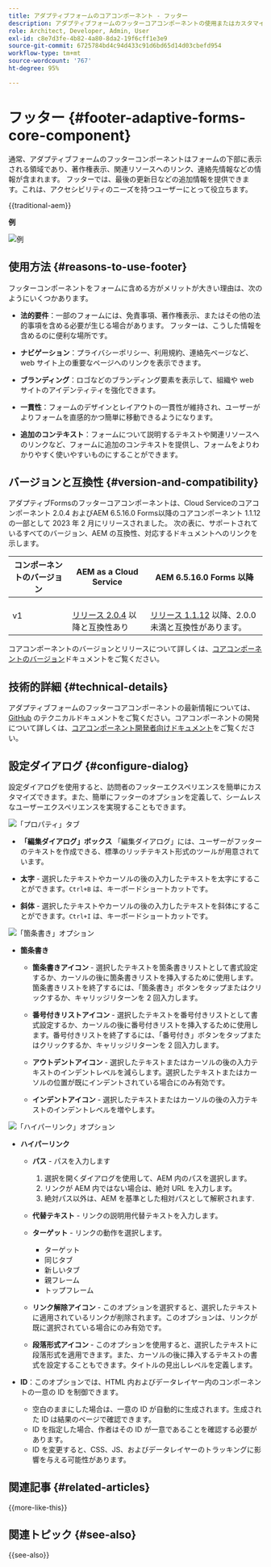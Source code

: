 ```yaml
---
title: アダプティブフォームのコアコンポーネント - フッター
description: アダプティブフォームのフッターコアコンポーネントの使用またはカスタマイズ。
role: Architect, Developer, Admin, User
exl-id: c8e7d3fe-4b82-4a80-8da2-19f6cff1e3e9
source-git-commit: 6725784bd4c94d433c91d6bd65d14d03cbefd954
workflow-type: tm+mt
source-wordcount: '767'
ht-degree: 95%

---
```



# フッター {#footer-adaptive-forms-core-component}

通常、アダプティブフォームのフッターコンポーネントはフォームの下部に表示される領域であり、著作権表示、関連リソースへのリンク、連絡先情報などの情報が含まれます。 フッターでは、最後の更新日などの追加情報を提供できます。これは、アクセシビリティのニーズを持つユーザーにとって役立ちます。

{{traditional-aem}}

**例**

![例](/help/adaptive-forms/assets/footer.png)

## 使用方法 {#reasons-to-use-footer}

フッターコンポーネントをフォームに含める方がメリットが大きい理由は、次のようにいくつかあります。

- **法的要件**：一部のフォームには、免責事項、著作権表示、またはその他の法的事項を含める必要が生じる場合があります。 フッターは、こうした情報を含めるのに便利な場所です。

- **ナビゲーション**：プライバシーポリシー、利用規約、連絡先ページなど、web サイト上の重要なページへのリンクを表示できます。

- **ブランディング**：ロゴなどのブランディング要素を表示して、組織や web サイトのアイデンティティを強化できます。

- **一貫性**：フォームのデザインとレイアウトの一貫性が維持され、ユーザーがよりフォームを直感的かつ簡単に移動できるようになります。

- **追加のコンテキスト**：フォームについて説明するテキストや関連リソースへのリンクなど、フォームに追加のコンテキストを提供し、フォームをよりわかりやすく使いやすいものにすることができます。

## バージョンと互換性 {#version-and-compatibility}

アダプティブFormsのフッターコアコンポーネントは、Cloud Serviceのコアコンポーネント 2.0.4 およびAEM 6.5.16.0 Forms以降のコアコンポーネント 1.1.12 の一部として 2023 年 2 月にリリースされました。 次の表に、サポートされているすべてのバージョン、AEM の互換性、対応するドキュメントへのリンクを示します。

| コンポーネントのバージョン | AEM as a Cloud Service | AEM 6.5.16.0 Forms 以降 |
|---|---|---|
| v1 | <br>[リリース 2.0.4](/help/adaptive-forms/version.md) 以降と互換性あり | <br>[リリース 1.1.12](/help/adaptive-forms/version.md) 以降、2.0.0 未満と互換性があります。 |

コアコンポーネントのバージョンとリリースについて詳しくは、[コアコンポーネントのバージョン](/help/adaptive-forms/version.md)ドキュメントをご覧ください。

<!-- ## Sample Component Output {#sample-component-output}

To experience the Accordion Component as well as see examples of its configuration options as well as HTML and JSON output, visit the [Component Library](https://adobe.com/go/aem_cmp_library_accordion_jp). -->

## 技術的詳細 {#technical-details}

アダプティブフォームのフッターコアコンポーネントの最新情報については、[GitHub](https://github.com/adobe/aem-core-forms-components/tree/master/ui.af.apps/src/main/content/jcr_root/apps/core/fd/components/form/footer/v1/footer) のテクニカルドキュメントをご覧ください。コアコンポーネントの開発について詳しくは、[コアコンポーネント開発者向けドキュメント](/help/developing/overview.md)をご覧ください。


## 設定ダイアログ {#configure-dialog}

設定ダイアログを使用すると、訪問者のフッターエクスペリエンスを簡単にカスタマイズできます。また、簡単にフッターのオプションを定義して、シームレスなユーザーエクスペリエンスを実現することもできます。

![「プロパティ」タブ](/help/adaptive-forms/assets/footer_propertiestab.png)

- **「編集ダイアログ」ボックス**
「編集ダイアログ」には、ユーザーがフッターのテキストを作成できる、標準のリッチテキスト形式のツールが用意されています。

- **太字** - 選択したテキストやカーソルの後の入力したテキストを太字にすることができます。`Ctrl+B` は、キーボードショートカットです。

- **斜体** - 選択したテキストやカーソルの後の入力したテキストを斜体にすることができます。`Ctrl+I` は、キーボードショートカットです。

![「箇条書き」オプション](/help/adaptive-forms/assets/footer_bullet.png)


- **箇条書き**

   - **箇条書きアイコン** - 選択したテキストを箇条書きリストとして書式設定するか、カーソルの後に箇条書きリストを挿入するために使用します。箇条書きリストを終了するには、「箇条書き」ボタンをタップまたはクリックするか、キャリッジリターンを 2 回入力します。

   - **番号付きリストアイコン** - 選択したテキストを番号付きリストとして書式設定するか、カーソルの後に番号付きリストを挿入するために使用します。番号付きリストを終了するには、「番号付き」ボタンをタップまたはクリックするか、キャリッジリターンを 2 回入力します。

   - **アウトデントアイコン** - 選択したテキストまたはカーソルの後の入力テキストのインデントレベルを減らします。選択したテキストまたはカーソルの位置が既にインデントされている場合にのみ有効です。

   - **インデントアイコン** - 選択したテキストまたはカーソルの後の入力テキストのインデントレベルを増やします。

![「ハイパーリンク」オプション](/help/adaptive-forms/assets/footer_link.png)

- **ハイパーリンク**

   - **パス** - パスを入力します
      1. 選択を開くダイアログを使用して、AEM 内のパスを選択します。
      1. リンクが AEM 内ではない場合は、絶対 URL を入力します。
      1. 絶対パス以外は、AEM を基準とした相対パスとして解釈されます.

   - **代替テキスト** - リンクの説明用代替テキストを入力します。

   - **ターゲット** - リンクの動作を選択します。
      - ターゲット
      - 同じタブ
      - 新しいタブ
      - 親フレーム
      - トップフレーム

   - **リンク解除アイコン** - このオプションを選択すると、選択したテキストに適用されているリンクが削除されます。このオプションは、リンクが既に選択されている場合にのみ有効です。

   - **段落形式アイコン** - このオプションを使用すると、選択したテキストに段落形式を適用できます。また、カーソルの後に挿入するテキストの書式を設定することもできます。タイトルの見出しレベルを定義します。

- **ID**：このオプションでは、HTML 内およびデータレイヤー内のコンポーネントの一意の ID を制御できます。

   - 空白のままにした場合は、一意の ID が自動的に生成されます。生成された ID は結果のページで確認できます。
   - ID を指定した場合、作者はその ID が一意であることを確認する必要があります。
   - ID を変更すると、CSS、JS、およびデータレイヤーのトラッキングに影響を与える可能性があります。

<!--

## Related article {#related-article}

* [Create a standalone Adaptive Form](https://experienceleague.adobe.com/docs/experience-manager-cloud-service/content/forms/adaptive-forms-authoring/authoring-adaptive-forms-core-components/create-an-adaptive-form-on-forms-cs/creating-adaptive-form-core-components.html?lang=ja)

-->

## 関連記事 {#related-articles}

{{more-like-this}}

## 関連トピック {#see-also}

{{see-also}}
